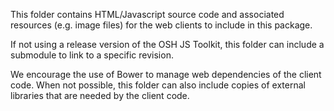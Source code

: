 This folder contains HTML/Javascript source code and associated resources (e.g. image files) for the web clients to include in this package.

If not using a release version of the OSH JS Toolkit, this folder can include a submodule to link to a specific revision.

We encourage the use of Bower to manage web dependencies of the client code. When not possible, this folder can also include copies of external libraries that are needed by the client code. 
